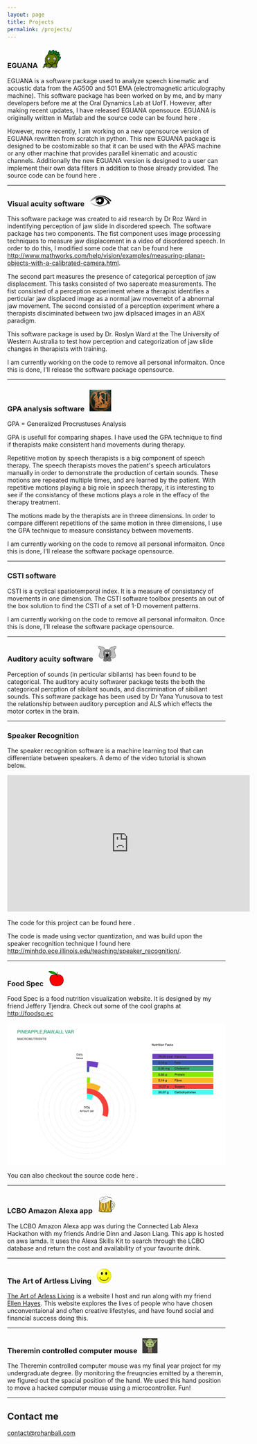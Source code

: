 ```yaml
---
layout: page
title: Projects
permalink: /projects/
---
```


### EGUANA &nbsp; <img src="/images/eguana.png" alt="EGUANA Python" width="42" height="42">


EGUANA is a software package used to analyze speech kinematic and acoustic data from the AG500 and 501 EMA (electromagnetic articulography machine). This software package has been worked on by me, and by many developers before me at the Oral Dynamics Lab at UofT. However, after making recent updates, I have released EGUANA opensouce. EGUANA is originally written in Matlab and the source code can be found here <a href="https://github.com/RohanBali/EGUANA"><i style="display: inline-block" class="icon-github icon-2x"></i></a>. 

However, more recently, I am working on a new opensource version of EGUANA rewritten from scratch in python. This new EGUANA package is designed to be costomizable so that it can be used with the APAS machine or any other machine that provides parallel kinematic and acoustic channels. Additionally the new EGUANA version is designed to a user can implement their own data filters in addition to those already provided. The source code can be found here <a href="https://github.com/RohanBali/EGUANA_Python"><i style="display: inline-block" class="icon-github icon-2x"></i></a>.

***

### Visual acuity software &nbsp; <img src="/images/eye.png" alt="Visual acuity" width="50" height="25">

This software package was created to aid research by Dr Roz Ward in indentifying perception of jaw slide in disordered speech. The software package has two components. The fist component uses image processing techniques to measure jaw displacement in a video of disordered speech. In order to do this, I modified some code that can be found here <http://www.mathworks.com/help/vision/examples/measuring-planar-objects-with-a-calibrated-camera.html>.

The second part measures the presence of categorical perception of jaw displacement. This tasks consisted of two sapereate measurements. The fist consisted of a perception experiment where a therapist identifies a perticular jaw displaced image as a normal jaw movemebt of a abnormal jaw movement. The second consisted of a perception experiment where a therapists disciminated between two jaw diplsaced images in an ABX paradigm.

This software package is used by Dr. Roslyn Ward at the The University of Western Australia to test how perception and categorization of jaw slide changes in therapists with training.

I am currently working on the code to remove all personal informaiton. Once this is done, I'll release the software package opensource.

***

### GPA analysis software &nbsp; <img src="/images/procrustes.jpg" alt="Visual acuity" width="50" height="50">

GPA = Generalized Procrustuses Analysis

GPA is usefull for comparing shapes. I have used the GPA technique to find if therapists make consistent hand movements during therapy. 

Repetitive motion by speech therapists is a big component of speech therapy. The speech therapists moves the patient's speech articulators manually in order to demonstrate the production of certain sounds. These motions are repeated multiple times, and are learned by the patient. With repetitive motions playing a big role in speech therapy, it is interesting to see if the consistancy of these motions plays a role in the effacy of the therapy treatment. 

The motions made by the therapists are in threee dimensions. In order to compare different repetitions of the same motion in three dimensions, I use the GPA technique to measure consistancy between movements. 

I am currently working on the code to remove all personal informaiton. Once this is done, I'll release the software package opensource.

***

### CSTI software

CSTI is a cyclical spatiotemporal index. It is a measure of consistancy of movements in one dimension. The CSTI software toolbox presents an out of the box solution to find the CSTI of a set of 1-D movement patterns.

I am currently working on the code to remove all personal informaiton. Once this is done, I'll release the software package opensource.

***

### Auditory acuity software &nbsp; <img src="/images/ear.png" alt="EGUANA Python" width="42" height="35">

Perception of sounds (in perticular sibilants) has been found to be categorical. The auditory acuity softwarer package tests the both the categorical percption of sibilant sounds, and discrimination of sibiliant sounds. This software package has been used by Dr Yana Yunusova to test the relationship between auditory perception and ALS which effects the motor cortex in the brain.


***

### Speaker Recognition

The speaker recognition software is a machine learning tool that can differentiate between speakers. A demo of the video tutorial is shown below.

<iframe width="560" height="315" src="https://www.youtube.com/embed/xqDtkczVNGI?rel=0" frameborder="0" allowfullscreen></iframe>

The code for this project can be found here <a href="https://github.com/RohanBali/SpeakerRecognition"><i style="display: inline-block" class="icon-github icon-2x"></i></a>.

The code is made using vector quantization, and was build upon the speaker recognition technique I found here <http://minhdo.ece.illinois.edu/teaching/speaker_recognition/>. 


***


### Food Spec &nbsp; <img src="/images/apple.png" alt="EGUANA Python" width="35" height="35">

Food Spec is a food nutrition visualization website. It is designed by my friend Jeffery Tjendra. Check out some of the cool graphs at <http://foodsp.ec>

<img src="/images/foodspec.png" alt="Food Spec">

You can also checkout the source code here <a href="https://github.com/RohanBali/Spec-Web"><i style="display: inline-block" class="icon-github icon-2x"></i></a>.

***

### LCBO Amazon Alexa app &nbsp; <img src="/images/beer.png" alt="EGUANA Python" width="42" height="42">

The LCBO Amazon Alexa app was during the Connected Lab Alexa Hackathon with my friends Andrie Dinn and Jason Liang. This app is hosted on aws lamda. It uses the Alexa Skills Kit to search through the LCBO database and return the cost and availability of your favourite drink.

***

### The Art of Artless Living &nbsp; <img src="/images/smiley.png" alt="EGUANA Python" width="35" height="35">

[The Art of Arless Living](http://artlesslife.com/) is a website I host and run along with my friend [Ellen Hayes](http://ellenhayes.com/). This website explores the lives of people who have chosen unconventaional and often creative lifestyles, and have found social and financial success doing this.  

***

### Theremin controlled computer mouse &nbsp; <img src="/images/yoda.png" alt="EGUANA Python" width="35" height="35">

The Theremin controlled computer mouse was my final year project for my undergraduate degree. By monitoring the freuqncies emitted by a theremin, we figured out the spacial position of the hand. We used this hand position to move a hacked computer mouse using a microcontroller. Fun!

***

## Contact me

contact@rohanbali.com